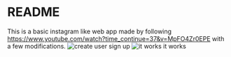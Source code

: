 # README

This is a basic instagram like web app made by following https://www.youtube.com/watch?time_continue=37&v=MpFO4Zr0EPE with a few modifications. 
![create user](instagram_app/pics/1.jpg "stuff")
sign up
![it works](instagram_app/pics/2.png)
it works 
